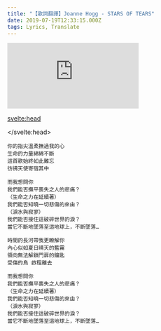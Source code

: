 ```yaml
---
title: "【歌詞翻譯】Joanne Hogg - STARS OF TEARS"
date: 2019-07-19T12:33:15.000Z
tags: Lyrics, Translate
---
```


<iframe id="video" title="Joanne Hogg - STARS OF TEARS" src="https://www.youtube.com/embed/zWOysygnZUk" frameborder="0" allow="accelerometer; autoplay; clipboard-write; encrypted-media; gyroscope; picture-in-picture" allowfullscreen></iframe>

<svelte:head>
  <script src="../subtitle/youtube.external.subtitle.min.js"></script>
  <script src="../subtitle/subtitles.parser.js"></script>
</svelte:head>

<script>
  import { onMount } from 'svelte';
  let subfile = '../subtitle/joanne-hogg-stars-of-tears.srt'
  onMount(() => {
    var loadSRT = function(url, callback) {
      var httpRequest = new XMLHttpRequest();
      httpRequest.onreadystatechange = function() {
        if (httpRequest.readyState === XMLHttpRequest.DONE) {
          var subtitles = parser.fromSrt(httpRequest.responseText, true);
          for (var i in subtitles) {
            subtitles[i] = {
              start : (subtitles[i].startTime / 1000) - 1,
              end   : (subtitles[i].endTime / 1000) - 1,
              text  : subtitles[i].text
            };
          }
          callback(subtitles);
        }
      };
      httpRequest.open('GET', url, true);
      httpRequest.send(null);
    };
    loadSRT(subfile, function(subtitles) {
      var youtubeExternalSubtitle = new YoutubeExternalSubtitle.Subtitle(document.getElementById('video'), subtitles);
    });
  })
</script>

```
你的指尖溫柔撫過我的心
生命的力量綿綿不斷
這首歌始終如此難忘
彷彿天使寄宿其中

而我想問你
我們能否撫平喪失之人的悲痛？
（生命之力在延續著）
我們能否知曉一切悲傷的來由？
（淚水與寂寥）
我們能否接住這破碎世界的淚？
當它不斷地墜落至這地球上，不斷墜落…

時間的長河帶我更瞭解你
內心似如夏日晴天的藍霧
領向無法解鎖門扉的鑰匙
受傷的鳥 啟程離去

而我想問你
我們能否撫平喪失之人的悲痛？
（生命之力在延續著）
我們能否知曉一切悲傷的來由？
（淚水與寂寥）
我們能否接住這破碎世界的淚？
當它不斷地墜落至這地球上，不斷墜落…
```